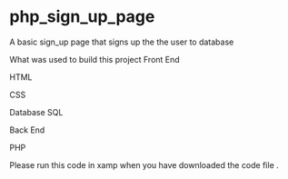 # php_sign_up_page
A basic sign_up page that signs up the the user to database 

What was used to build this project
Front End 

HTML

CSS 

Database
SQL


Back End

PHP


Please run this code in xamp when you have downloaded the code file .
